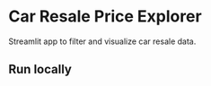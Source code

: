 # Car Resale Price Explorer

Streamlit app to filter and visualize car resale data.

## Run locally
